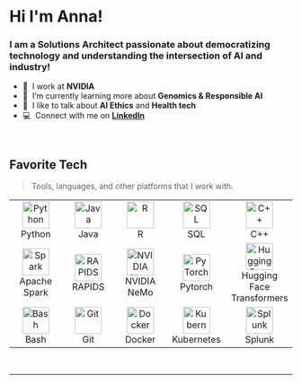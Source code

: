 
<h1 align="left" id="amdacccache-title"> Hi I'm Anna!</h1>
<h3 align="left">I am a Solutions Architect passionate about democratizing technology and understanding the intersection of AI and industry!</h3>

- :office: &nbsp;I work at **NVIDIA**
- :seedling: &nbsp;I’m currently learning more about **Genomics & Responsible AI**
- :speech_balloon: &nbsp;I like to talk about **AI Ethics** and **Health tech**
- :computer: &nbsp;Connect with me on **[LinkedIn]**

<br>

<h2 align="left" id="amdacccache-tech">Favorite Tech</h2>

> Tools, languages, and other platforms that I work with.

<!---  [![Top Langs](https://github-readme-stats.vercel.app/api/top-langs/?username=amdacccache&layout=compact)](https://github.com/amdacccache/github-readme-stats) --->

<table align="center">
  <tr>
    <td align="center" width="96">
      <a href="#amdaccache-tech">
        <img src="https://upload.wikimedia.org/wikipedia/commons/thumb/c/c3/Python-logo-notext.svg/1200px-Python-logo-notext.svg.png" width="48" height="48" alt="Python" />
      </a>
      <br>Python
    </td>
    <td align="center" width="96">
      <a href="#amdaccache-tech" >
        <img src="https://cdn3.iconfinder.com/data/icons/logos-and-brands-adobe/512/181_Java-512.png" width="48" height="48" alt="Java" />
      </a>
      <br>Java
    </td>
    <td align="center"  width="96">
      <a href="#amdaccache-tech">
        <img src="https://www.pngall.com/wp-content/uploads/2017/05/Copyright-Symbol-R-Free-Download-PNG.png" width="48" height="48" alt="R" />
      </a>
      <br>R
    </td>
    <td align="center"  width="96">
      <a href="#amdaccache-tech">
        <img src="https://static.vecteezy.com/system/resources/thumbnails/036/044/336/small_2x/sql-database-icon-logo-design-ui-or-ux-app-png.png" width="48" height="48" alt="SQL" />
      </a>
      <br>SQL
    </td>
    <td align="center" width="96">
      <a href="#amdaccache-tech">
        <img src="https://user-images.githubusercontent.com/42747200/46140125-da084900-c26d-11e8-8ea7-c45ae6306309.png" width="48" height="48" alt="C++" />
      </a>
      <br>C++
    </td>
  </tr>
  
  <tr>
    <td align="center" width="96"> 
      <a href="#amdaccache-tech" >
        <img src="https://symbols-electrical.getvecta.com/stencil_74/36_apache-spark-icon.79831ad2ea.png" width="48" height="48" alt="Spark" />
      </a>
      <br>Apache Spark
    </td>
    <td align="center" width="96"> 
      <a href="#amdaccache-tech" >
        <img src="https://docs.rapids.ai/api/cudf/stable/_static/RAPIDS-logo-purple.png" width="48" height="48" alt="RAPIDS" />
      </a>
      <br>RAPIDS
    </td>
    <td align="center"  width="96">
      <a href="#amdaccache-tech">
        <img src="https://www.nvidia.com/content/dam/en-zz/Solutions/about-nvidia/logo-and-brand/02-nvidia-logo-color-grn-500x200-4c25-p@2x.png" width="48" height="48" alt="NVIDIA Nemo" />
      </a>
      <br>NVIDIA NeMo
    </td>
    <td align="center" width="96">
      <a href="#amdaccache-tech" >
        <img src="https://res.cloudinary.com/startup-grind/image/upload/c_fill,dpr_2.0,f_auto,g_center,q_auto:good/v1/gcs/platform-data-linuxhq/events/PyTorch_Symbol_01_OrangeOnTransparent_nUWxXkQ.png" width="48" height="48" alt="PyTorch" />
      </a>
      <br>Pytorch
    </td>
    <td align="center" width="96">
      <a href="#amdaccache-tech" >
        <img src="https://cdn.worldvectorlogo.com/logos/huggingface-2.svg" width="48" height="48" alt="Hugging Face Transformers" />
      </a>
      <br>Hugging Face Transformers
    </td>
  </tr>
  
   <tr>
     <td align="center"  width="96">
      <a href="#amdaccache-tech">
        <img src="https://upload.wikimedia.org/wikipedia/commons/thumb/4/4b/Bash_Logo_Colored.svg/2048px-Bash_Logo_Colored.svg.png" width="48" height="48" alt="Bash" />
      </a>
      <br>Bash
    </td>
    <td align="center" width="96">
      <a href="#amdaccache-tech" >
        <img src="https://upload.wikimedia.org/wikipedia/commons/thumb/3/3f/Git_icon.svg/1200px-Git_icon.svg.png" width="48" height="48" alt="Git" />
      </a>
      <br>Git
    </td>
    <td align="center" width="96">
      <a href="#amdacccache-tech">
        <img src="https://static-00.iconduck.com/assets.00/docker-icon-512x370-5593ilur.png" width="48" height="48" alt="Docker" />
      </a>
      <br>Docker
    </td>
     <td align="center" width="96"> 
      <a href="#amdaccache-tech" >
        <img src="https://www.logo.wine/a/logo/Kubernetes/Kubernetes-Logo.wine.svg" width="48" height="48" alt="Kubernetes" />
      </a>
      <br>Kubernetes
    </td>
     <td align="center" width="96">
      <a href="#amdaccache-tech">
        <img src="https://pbs.twimg.com/profile_images/1755264296345366528/CeKrZyfs_400x400.jpg" width="48" height="48" alt="Splunk" />
      </a>
      <br>Splunk
    </td>
  </tr>
    
</table>


[linkedin]: https://www.linkedin.com/in/annadaccache "LinkedIn"
[twitter]: https://twitter.com/annadaccache97 "Twitter"

<br>

***

<!--- [![My github activity graph](https://activity-graph.herokuapp.com/graph?username=amdacccache&theme=redical)](https://github.com/amdacccache) --->

